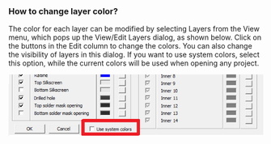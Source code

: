 ### How to change layer color?

The color for each layer can be modified by selecting Layers from the View menu, which pops up the View/Edit Layers dialog, as shown below. Click on the buttons in the Edit column to change the colors. You can also change the visibility of layers in this dialog. If you want to use system colors, select this option, while the current colors will be used when opening any project.

![](/pictures/sys_colors.png)
